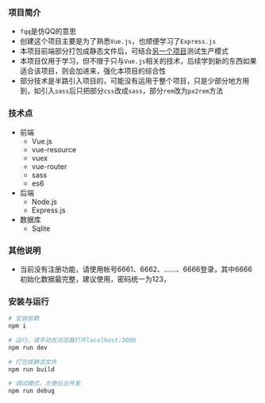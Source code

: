 ### 项目简介

* `fqq`是仿QQ的意思
* 创建这个项目主要是为了熟悉`Vue.js`，也顺便学习了`Express.js`
* 本项目前端部分打包成静态文件后，可结合[另一个项目](https://github.com/tadashi-chen/fqq-backend)测试生产模式
* 本项目仅用于学习，但不限于只与`Vue.js`相关的技术，后续学到新的东西如果适合该项目，则会加进来，强化本项目的综合性
* 部分技术是半路引入项目的，可能没有运用于整个项目，只是少部分地方用到，如引入`sass`后只把部分`css`改成`sass`，部分`rem`改为`px2rem`方法

### 技术点

* 前端
	* Vue.js
	* vue-resource
	* vuex
	* vue-router
	* sass
	* es6
* 后端
	* Node.js
	* Express.js
* 数据库
	* Sqlite

### 其他说明
* 当前没有注册功能，请使用帐号6661、6662、……、6666登录，其中6666初始化数据最完整，建议使用，密码统一为123，

### 安装与运行

``` bash
# 安装依赖
npm i

# 运行，请手动在浏览器打开localhost:3000
npm run dev

# 打包成静态文件
npm run build

# 调试模式，方便后台开发
npm run debug
```